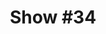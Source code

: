 ---
title: 'Show #34'
pubDate: 2025-04-18
description: 'tell the truth it really helped you'
spinitron: https://spinitron.com/KUCR/pl/21257911/Quadraphonic-Rock-Block
spotify: https://open.spotify.com/embed/playlist/7mOXwAJgtusLjCZyoQRRh2
tags:
  - moz
  - mereba
  - mali
---